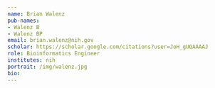 ```yaml
---
name: Brian Walenz
pub-names:
- Walenz B
- Walenz BP
email: brian.walenz@nih.gov
scholar: https://scholar.google.com/citations?user=JoH_gUQAAAAJ
role: Bioinformatics Engineer
institutes: nih
portrait: /img/walenz.jpg
bio:
---
```

